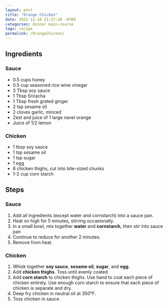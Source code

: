 ```yaml
---
layout: post
title: "Orange Chicken"
date: 2022-12-16 21:27:20 -0700
categories: dinner main-course
tags: recipe
permalink: /OrangeChicken/
---
```


## Ingredients

### Sauce

- 0.5 cups honey
- 0.5 cup seasoned rice wine vinegar
- 3 Tbsp soy sauce
- 1 Tbsp Sriracha
- 1 Tbsp fresh grated ginger
- 2 tsp sesame oil
- 2 cloves garlic, minced
- Zest and juice of 1 large navel orange
- Juice of 1/2 lemon

### Chicken

- 1 tbsp soy sauce
- 1 tsp sesame oil
- 1 tsp sugar
- 1 egg
- 6 chicken thighs, cut into bite-sized chunks
- 1-2 cup corn starch

## Steps

### Sauce

1. Add all ingredients (except water and cornstarch) into a sauce pan.
2. Heat on high for 5 minutes, stirring occasionally.
3. In a small bowl, mix together **water** and **cornstarch**, then stir into
   sauce pan
4. Continue to reduce for another 2 minutes.
5. Remove from heat.

### Chicken

1. Whisk together **soy sauce**, **sesame oil**, **sugar**, and **egg**.
2. Add **chicken thighs**. Toss until evenly coated.
3. Add **corn starch** to chicken thighs. Use hand to coat each piece of chicken
   entirely. Use enough corn starch to ensure that each piece of chicken is
   separate and dry.
4. Deep fry chicken in neutral oil at 350°F.
5. Toss chicken in sauce.
